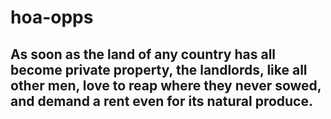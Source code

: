 # hoa-opps

## As soon as the land of any country has all become private property, the landlords, like all other men, love to reap where they never sowed, and demand a rent even for its natural produce.
